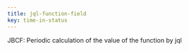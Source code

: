 ```yaml
---
title: jql-function-field
key: time-in-status
---
```


JBCF: Periodic calculation of the value of the function by jql